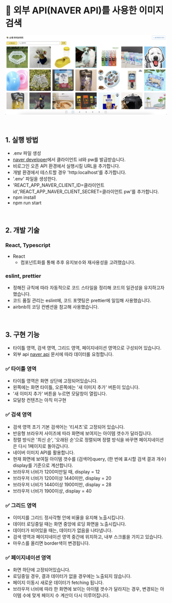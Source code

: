 # 📂 외부 API(NAVER API)를 사용한 이미지 검색

![image](././src/assets/images/readmeimage/thumbnail.png)

<br>

## 1. 실행 방법

- .env 파일 생성
- [naver developer](https://developers.naver.com/apps/#/list)에서 클라이언트 id와 pw를 발급받습니다.
- 비로그인 오픈 API 환경에서 실행시킬 URL을 추가합니다.
- 개발 환경에서 테스트할 경우 'http:localhost'를 추가합니다.
- '.env' 파일을 생성한다.
- 'REACT_APP_NAVER_CLIENT_ID=클라이언트 id','REACT_APP_NAVER_CLIENT_SECRET=클라이언트 pw'를 추가합니다.
- npm install
- npm run start

<br>

## 2. 개발 기술

### React, Typescript

- React
  - 컴포넌트화를 통해 추후 유지보수와 재사용성을 고려했습니다.

### eslint, prettier

- 정해진 규칙에 따라 자동적으로 코드 스타일을 정리해 코드의 일관성을 유지하고자 했습니다.
- 코드 품질 관리는 eslint에, 코드 포맷팅은 prettier에 일임해 사용했습니다.
- airbnb의 코딩 컨벤션을 참고해 사용했습니다.

<br>

## 3. 구현 기능

- 타이틀 영역, 검색 영역, 그리드 영역, 페이지네이션 영역으로 구성되어 있습니다.
- 외부 api [naver api](https://developers.naver.com/docs/serviceapi/search/image/image.md) 문서에 따라 데이터롤 요청합니다.

### ✅ 타이틀 영역

- 타이틀 영역은 화면 상단에 고정되어있습니다.
- 왼쪽에는 화면 타이틀, 오른쪽에는 '새 이미지 추가' 버튼이 있습니다.
- '새 이미지 추가' 버튼을 누르면 모달창이 열립니다.
- 모달창 컨텐츠는 아직 미구현

### ✅ 검색 영역

- 검색 영역 초기 기본 검색어는 '티셔츠'로 고정되어 있습니다.
- 반응형 브라우저 사이즈에 따라 화면에 보여지는 아이템 갯수가 달라집니다.
- 정렬 방식은 '최신 순', '오래된 순'으로 정렬되며 정렬 방식을 바꾸면 페이지네이션은 다시 1페이지로 돌아갑니다.
- 네이버 이미지 API를 활용합니다.
- 현재 화면에 보여질 아이템 갯수를 (검색어)query, (한 번에 표시할 검색 결과 개수) display를 기준으로 계산합니다.
- 브라우저 너비가 1200미만일 때, display = 12
- 브라우저 너비가 1200이상 1440미만, display = 20
- 브라우저 너비가 1440이상 1900미만, display = 28
- 브라우저 너비가 1900이상, display = 40

### ✅ 그리드 영역

- 이미지를 그리드 정사각형 안에 비율을 유지해 노출시킵니다.
- 데이터 로딩중일 때는 화면 중앙에 로딩 화면을 노출시킵니다.
- 데이터가 비어있을 때는, 데이터가 없음을 나타냅니다.
- 검색 영역과 페이지네이션 영역 중간에 위치하고, 내부 스크롤을 가지고 있습니다.
- 마우스를 올리면 border색이 변경됩니다.

### ✅ 페이지네이션 영역

- 화면 하단에 고정되어있습니다.
- 로딩중일 경우, 결과 데이터가 없을 경우에는 노출되지 않습니다.
- 페이지 이동시 새로운 데이터가 fetching 됩니다.
- 브라우저 너비에 따라 한 화면에 보이는 아이템 갯수가 달라지는 경우, 변경되는 아이템 수에 맞게 페이지 수 계산이 다시 이루어집니다.
